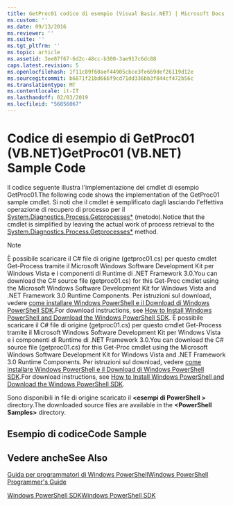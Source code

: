 ```yaml
---
title: GetProc01 codice di esempio (Visual Basic.NET) | Microsoft Docs
ms.custom: ''
ms.date: 09/13/2016
ms.reviewer: ''
ms.suite: ''
ms.tgt_pltfrm: ''
ms.topic: article
ms.assetid: 3ee87f67-6d2c-48cc-b300-3ae917c6dc88
caps.latest.revision: 5
ms.openlocfilehash: 1f11c89f60aef44905cbce3fe669def26119d12e
ms.sourcegitcommit: b6871f21bd666f9cd71dd336bb3f844cf472b56c
ms.translationtype: MT
ms.contentlocale: it-IT
ms.lasthandoff: 02/03/2019
ms.locfileid: "56856067"
---
```

# <a name="getproc01-vbnet-sample-code"></a><span data-ttu-id="a1e7a-102">Codice di esempio di GetProc01 (VB.NET)</span><span class="sxs-lookup"><span data-stu-id="a1e7a-102">GetProc01 (VB.NET) Sample Code</span></span>

<span data-ttu-id="a1e7a-103">Il codice seguente illustra l'implementazione del cmdlet di esempio GetProc01.</span><span class="sxs-lookup"><span data-stu-id="a1e7a-103">The following code shows the implementation of the GetProc01 sample cmdlet.</span></span> <span data-ttu-id="a1e7a-104">Si noti che il cmdlet è semplificato dagli lasciando l'effettiva operazione di recupero di processo per il [System.Diagnostics.Process.Getprocesses\*](/dotnet/api/System.Diagnostics.Process.GetProcesses) (metodo).</span><span class="sxs-lookup"><span data-stu-id="a1e7a-104">Notice that the cmdlet is simplified by leaving the actual work of process retrieval to the [System.Diagnostics.Process.Getprocesses\*](/dotnet/api/System.Diagnostics.Process.GetProcesses) method.</span></span>

> [!NOTE]
> <span data-ttu-id="a1e7a-105">È possibile scaricare il C# file di origine (getproc01.cs) per questo cmdlet Get-Process tramite il Microsoft Windows Software Development Kit per Windows Vista e i componenti di Runtime di .NET Framework 3.0.</span><span class="sxs-lookup"><span data-stu-id="a1e7a-105">You can download the C# source file (getproc01.cs) for this Get-Proc cmdlet using the Microsoft Windows Software Development Kit for Windows Vista and .NET Framework 3.0 Runtime Components.</span></span> <span data-ttu-id="a1e7a-106">Per istruzioni sul download, vedere [come installare Windows PowerShell e il Download di Windows PowerShell SDK](/powershell/developer/installing-the-windows-powershell-sdk).</span><span class="sxs-lookup"><span data-stu-id="a1e7a-106">For download instructions, see [How to Install Windows PowerShell and Download the Windows PowerShell SDK](/powershell/developer/installing-the-windows-powershell-sdk).</span></span>
> <span data-ttu-id="a1e7a-107">È possibile scaricare il C# file di origine (getproc01.cs) per questo cmdlet Get-Process tramite il Microsoft Windows Software Development Kit per Windows Vista e i componenti di Runtime di .NET Framework 3.0.</span><span class="sxs-lookup"><span data-stu-id="a1e7a-107">You can download the C# source file (getproc01.cs) for this Get-Proc cmdlet using the Microsoft Windows Software Development Kit for Windows Vista and .NET Framework 3.0 Runtime Components.</span></span> <span data-ttu-id="a1e7a-108">Per istruzioni sul download, vedere [come installare Windows PowerShell e il Download di Windows PowerShell SDK](/powershell/developer/installing-the-windows-powershell-sdk).</span><span class="sxs-lookup"><span data-stu-id="a1e7a-108">For download instructions, see [How to Install Windows PowerShell and Download the Windows PowerShell SDK](/powershell/developer/installing-the-windows-powershell-sdk).</span></span>
>
> <span data-ttu-id="a1e7a-109">Sono disponibili in file di origine scaricato il  **\<esempi di PowerShell >** directory.</span><span class="sxs-lookup"><span data-stu-id="a1e7a-109">The downloaded source files are available in the **\<PowerShell Samples>** directory.</span></span>

## <a name="code-sample"></a><span data-ttu-id="a1e7a-110">Esempio di codice</span><span class="sxs-lookup"><span data-stu-id="a1e7a-110">Code Sample</span></span>

<!-- TODO!!!: review snippet reference  [!CODE [msh_samplesgetproc01#getproc01vball](msh_samplesgetproc01#getproc01vball)]  -->

## <a name="see-also"></a><span data-ttu-id="a1e7a-111">Vedere anche</span><span class="sxs-lookup"><span data-stu-id="a1e7a-111">See Also</span></span>

[<span data-ttu-id="a1e7a-112">Guida per programmatori di Windows PowerShell</span><span class="sxs-lookup"><span data-stu-id="a1e7a-112">Windows PowerShell Programmer's Guide</span></span>](./windows-powershell-programmer-s-guide.md)

[<span data-ttu-id="a1e7a-113">Windows PowerShell SDK</span><span class="sxs-lookup"><span data-stu-id="a1e7a-113">Windows PowerShell SDK</span></span>](../windows-powershell-reference.md)